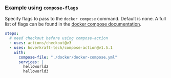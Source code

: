 <!-- markdownlint-disable-next-line first-line-heading -->
### Example using `compose-flags`

Specify flags to pass to the `docker compose` command. Default is none. A full
list of flags can be found in the
[docker compose documentation](https://docs.docker.com/compose/reference/#command-options-overview-and-help).

```yaml
steps:
  # need checkout before using compose-action
  - uses: actions/checkout@v3
  - uses: hoverkraft-tech/compose-action@v1.5.1
    with:
      compose-file: "./docker/docker-compose.yml"
      services: |
        helloworld2
        helloworld3
```
